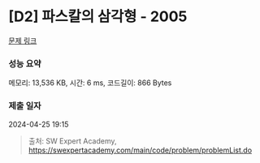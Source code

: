 # [D2] 파스칼의 삼각형 - 2005 

[문제 링크](https://swexpertacademy.com/main/code/problem/problemDetail.do?contestProbId=AV5P0-h6Ak4DFAUq) 

### 성능 요약

메모리: 13,536 KB, 시간: 6 ms, 코드길이: 866 Bytes

### 제출 일자

2024-04-25 19:15



> 출처: SW Expert Academy, https://swexpertacademy.com/main/code/problem/problemList.do